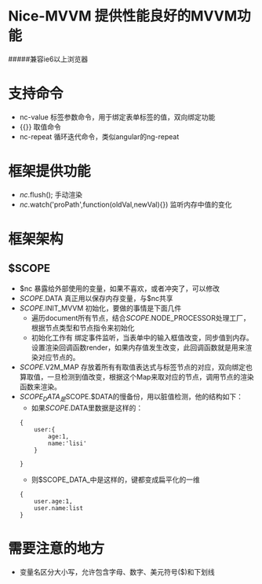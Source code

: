 # Nice-MVVM  提供性能良好的MVVM功能
#####兼容ie6以上浏览器

# 支持命令
* nc-value 标签参数命令，用于绑定表单标签的值，双向绑定功能
* {{}} 取值命令
* nc-repeat 循环迭代命令，类似angular的ng-repeat

# 框架提供功能
* $nc.$flush(); 手动渲染
* $nc.$watch('proPath',function(oldVal,newVal){}) 监听内存中值的变化

# 框架架构



## $SCOPE
* $nc 暴露给外部使用的变量，如果不喜欢，或者冲突了，可以修改
* $SCOPE.$DATA 真正用以保存内存变量，与$nc共享
* $SCOPE.$INIT_MVVM 初始化，要做的事情是下面几件
	* 遍历document所有节点，结合$SCOPE.$NODE_PROCESSOR处理工厂，根据节点类型和节点指令来初始化
	* 初始化工作有 绑定事件监听，当表单中的输入框值改变，同步值到内存。设置渲染回调函数render，如果内存值发生改变，此回调函数就是用来渲染对应节点的。
* $SCOPE.$V2M_MAP 存放着所有有取值表达式与标签节点的对应，双向绑定也算取值，一旦检测到值改变，根据这个Map来取对应的节点，调用节点的渲染函数来渲染。
* $SCOPE_DATA_ 是$SCOPE.$DATA的慢备份，用以脏值检测，他的结构如下：
	* 如果$SCOPE.$DATA里数据是这样的：
	```
	{
		user:{
			age:1,
			name:'lisi'
		}

	}
	```
	* 则$SCOPE_DATA_中是这样的，键都变成扁平化的一维
	```
	{
		user.age:1,
		user.name:list
	}
	```


# 需要注意的地方
* 变量名区分大小写，允许包含字母、数字、美元符号($)和下划线